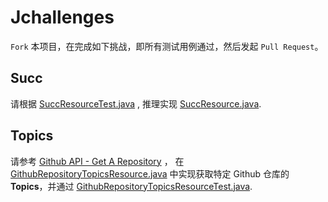 # Jchallenges 

`Fork` 本项目，在完成如下挑战，即所有测试用例通过，然后发起 `Pull Request`。

## Succ

请根据 [SuccResourceTest.java](src/test/java/beyondata/SuccResourceTest.java) , 推理实现 [SuccResource.java](src/main/java/beyondata/SuccResource.java).

## Topics

请参考 [Github API - Get A Repository](https://docs.github.com/en/rest/repos/repos#get-a-repository) ， 在 [GithubRepositoryTopicsResource.java](src/main/java/beyondata/GithubRepositoryTopicsResource.java) 中实现获取特定 Github 仓库的 **Topics**，并通过 [GithubRepositoryTopicsResourceTest.java](src/test/java/beyondata/GithubRepositoryTopicsResourceTest.java).

